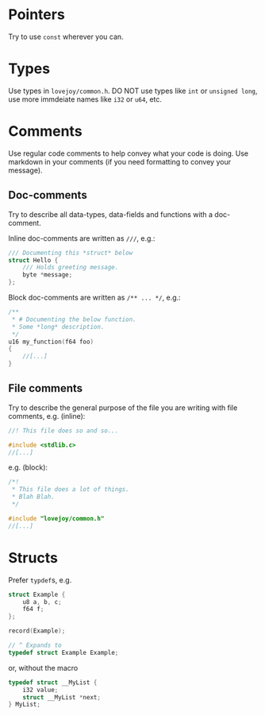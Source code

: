 # Pointers
Try to use `const` wherever you can.

# Types

Use types in `lovejoy/common.h`.
DO NOT use types like `int` or `unsigned long`, use more immdeiate names
like `i32` or `u64`, etc.

# Comments

Use regular code comments to help convey what your code is doing.
Use markdown in your comments (if you need formatting to convey your message).

## Doc-comments

Try to describe all data-types, data-fields and functions with
a doc-comment.

Inline doc-comments are written as `///`, e.g.:
```c
/// Documenting this *struct* below
struct Hello {
	/// Holds greeting message.
	byte *message;
};
```

Block doc-comments are written as `/** ... */`, e.g.:
```c
/**
 * # Documenting the below function.
 * Some *long* description.
 */
u16 my_function(f64 foo)
{
	//[...]
}
```

## File comments

Try to describe the general purpose of the file you are writing with file
comments, e.g. (inline):
```c
//! This file does so and so...

#include <stdlib.c>
//[...]
```

e.g. (block):
```c
/*!
 * This file does a lot of things.
 * Blah Blah.
 */

#include "lovejoy/common.h"
//[...]
```

# Structs

Prefer `typdef`s, e.g.

```c
struct Example {
	u8 a, b, c;
	f64 f;
};

record(Example);

// ^ Expands to
typedef struct Example Example;
```

or, without the macro

```c
typedef struct __MyList {
	i32 value;
	struct __MyList *next;
} MyList;
```
